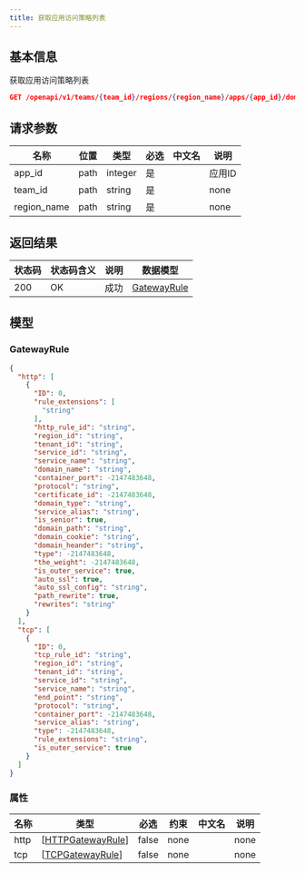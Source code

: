 ```yaml
---
title: 获取应用访问策略列表
---
```


## 基本信息

获取应用访问策略列表

```json title="请求路径"
GET /openapi/v1/teams/{team_id}/regions/{region_name}/apps/{app_id}/domains
```

## 请求参数

|名称|位置|类型|必选|中文名|说明|
|---|---|---|---|---|---|
|app_id|path|integer| 是 ||应用ID|
|team_id|path|string| 是 ||none|
|region_name|path|string| 是 ||none|


## 返回结果

|状态码|状态码含义|说明|数据模型|
|---|---|---|---|
|200|OK|成功|[GatewayRule](#gatewayrule)|

## 模型

### GatewayRule

```json
{
  "http": [
    {
      "ID": 0,
      "rule_extensions": [
        "string"
      ],
      "http_rule_id": "string",
      "region_id": "string",
      "tenant_id": "string",
      "service_id": "string",
      "service_name": "string",
      "domain_name": "string",
      "container_port": -2147483648,
      "protocol": "string",
      "certificate_id": -2147483648,
      "domain_type": "string",
      "service_alias": "string",
      "is_senior": true,
      "domain_path": "string",
      "domain_cookie": "string",
      "domain_heander": "string",
      "type": -2147483648,
      "the_weight": -2147483648,
      "is_outer_service": true,
      "auto_ssl": true,
      "auto_ssl_config": "string",
      "path_rewrite": true,
      "rewrites": "string"
    }
  ],
  "tcp": [
    {
      "ID": 0,
      "tcp_rule_id": "string",
      "region_id": "string",
      "tenant_id": "string",
      "service_id": "string",
      "service_name": "string",
      "end_point": "string",
      "protocol": "string",
      "container_port": -2147483648,
      "service_alias": "string",
      "type": -2147483648,
      "rule_extensions": "string",
      "is_outer_service": true
    }
  ]
}

```

### 属性

|名称|类型|必选|约束|中文名|说明|
|---|---|---|---|---|---|
|http|[[HTTPGatewayRule](#schemahttpgatewayrule)]|false|none||none|
|tcp|[[TCPGatewayRule](#schematcpgatewayrule)]|false|none||none|
